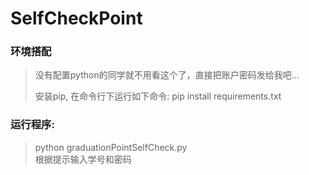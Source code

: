 # SelfCheckPoint

### 环境搭配

> 没有配置python的同学就不用看这个了，直接把账户密码发给我吧...  
>  
> 安装pip, 在命令行下运行如下命令:
> pip install requirements.txt

### 运行程序:

> python graduationPointSelfCheck.py  
根据提示输入学号和密码
